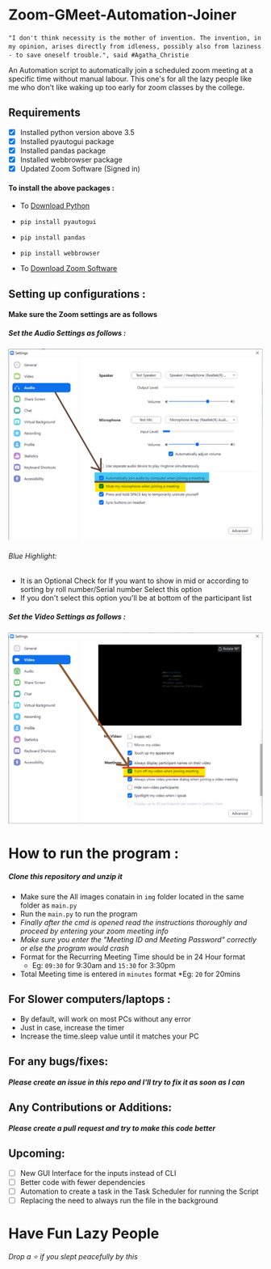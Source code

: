 # Zoom-GMeet-Automation-Joiner

`"I don't think necessity is the mother of invention. The invention, in my opinion, arises directly from idleness, possibly also from laziness - to save oneself trouble.", said #Agatha_Christie`

An Automation script to automatically join a scheduled zoom meeting at a specific time without manual labour. This one's for all the lazy people like me who don't like waking up too early for zoom classes by the college.

## Requirements 
- [x] Installed python version above 3.5
- [x] Installed pyautogui package
- [x] Installed pandas package
- [x] Installed webbrowser package
- [x] Updated Zoom Software (Signed in)

#### To install the above packages :
+ To [Download Python](https://www.python.org/downloads/)
+ `pip install pyautogui`
+ `pip install pandas`
+ `pip install webbrowser`

+ To [Download Zoom Software](https://zoom.us/download#client_4meeting)

## Setting up configurations :

#### Make sure the Zoom settings are as follows
##### Set the Audio Settings as follows :
<img src = "Configurations/audio.png" width = "600">

###### Blue Highlight:
* It is an Optional Check for If you want to show in mid or according to sorting by roll number/Serial number Select this option
* If you don't select this option you'll be at bottom of the participant list
 
##### Set the Video Settings as follows :
<img src = "Configurations/video.png" width = "600">

# How to run the program :
##### Clone this repository and unzip it

* Make sure the All images conatain in `img` folder located in the same folder as `main.py`
* Run the `main.py` to run the program
* *Finally after the cmd is opened read the instructions thoroughly and proceed by entering your zoom meeting info*
* *Make sure you enter the "Meeting ID and Meeting Password" correctly or else the program would crash*
* Format for the Recurring Meeting Time should be in 24 Hour format
  * Eg: `09:30` for 9:30am and `15:30` for 3:30pm 
* Total Meeting time is entered in `minutes` format
  *Eg: `20` for 20mins
  
## For Slower computers/laptops :

+ By default, will work on most PCs without any error
+ Just in case, increase the timer 
+ Increase the time.sleep value until it matches your PC

## For any bugs/fixes:
##### Please create an issue in this repo and I'll try to fix it as soon as I can

## Any Contributions or Additions:
##### Please create a pull request and try to make this code better

## Upcoming:
- [ ] New GUI Interface for the inputs instead of CLI
- [ ] Better code with fewer dependencies
- [ ] Automation to create a task in the Task Scheduler for running the Script
- [ ] Replacing the need to always run the file in the background

# Have Fun Lazy People
_*Drop a ⭐ if you slept peacefully by this*_
